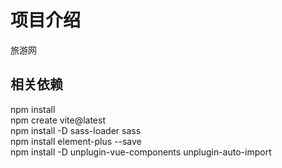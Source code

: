 # 项目介绍
旅游网

## 相关依赖
npm install<br/>
npm create vite@latest<br/>
npm install -D sass-loader sass<br/>
npm install element-plus --save<br/>
npm install -D unplugin-vue-components unplugin-auto-import<br/>